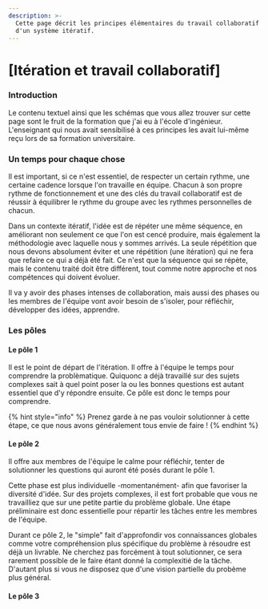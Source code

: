 ```yaml
---
description: >-
  Cette page décrit les principes élémentaires du travail collaboratif au sein
  d'un système itératif.
---
```


# \[Itération et travail collaboratif]

### Introduction

Le contenu textuel ainsi que les schémas que vous allez trouver sur cette page sont le fruit de la formation que j'ai eu à l'école d'ingénieur. L'enseignant qui nous avait sensibilisé à ces principes les avait lui-même reçu lors de sa formation universitaire.

### Un temps pour chaque chose

Il est important, si ce n'est essentiel, de respecter un certain rythme, une certaine cadence lorsque l'on travaille en équipe. Chacun à son propre rythme de fonctionnement et une des clés du travail collaboratif est de réussir à équilibrer le rythme du groupe avec les rythmes personnelles de chacun.

Dans un contexte itératif, l'idée est de répéter une même séquence, en améliorant non seulement ce que l'on est cencé produire, mais également la méthodologie avec laquelle nous y sommes arrivés. La seule répétition que nous devons absolument éviter et une répétition (une itération) qui ne fera que refaire ce qui a déjà été fait. Ce n'est que la séquence qui se répète, mais le contenu traité doit être différent, tout comme notre approche et nos compétences qui doivent évoluer.

Il va y avoir des phases intenses de collaboration, mais aussi des phases ou les membres de l'équipe vont avoir besoin de s'isoler, pour réfléchir, développer des idées, apprendre.

### Les pôles

#### Le pôle 1

Il est le point de départ de l'itération. Il offre à l'équipe le temps pour comprendre la problèmatique. Quiquonc a déjà travaillé sur des sujets complexes sait à quel point poser la ou les bonnes questions est autant essentiel que d'y répondre ensuite. Ce pôle est donc le temps pour comprendre.

{% hint style="info" %}
Prenez garde à ne pas vouloir solutionner à cette étape, ce que nous avons généralement tous envie de faire !
{% endhint %}

#### Le pôle 2

Il offre aux membres de l'équipe le calme pour réfléchir, tenter de solutionner les questions qui auront été posés durant le pôle 1.

Cette phase est plus individuelle -momentanément- afin que favoriser la diversité d'idée. Sur des projets complexes, il est fort probable que vous ne travailliez que sur une petite partie du problème globale. Une étape préliminaire est donc essentielle pour répartir les tâches entre les membres de l'équipe.

Durant ce pôle 2, le "simple" fait d'approfondir vos connaissances globales comme votre compréhension plus spécifique du problème à résoudre est déjà un livrable. Ne cherchez pas forcément à tout solutionner, ce sera rarement possible de le faire étant donné la complexitié de la tâche. D'autant plus si vous ne disposez que d'une vision partielle du probème plus général.

#### Le pôle 3





